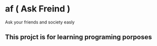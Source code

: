 # af ( Ask Freind )
Ask your friends and society easly 

## This projct is for learning programing porposes
